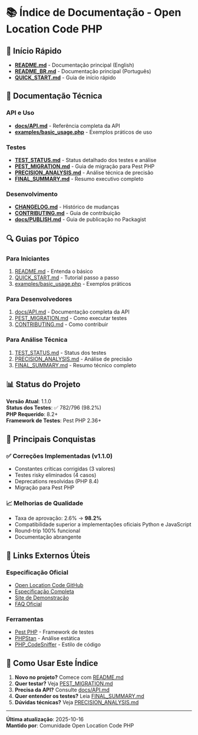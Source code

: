 # 📚 Índice de Documentação - Open Location Code PHP

## 🚀 Início Rápido

- **[README.md](README.md)** - Documentação principal (English)
- **[README_BR.md](README_BR.md)** - Documentação principal (Português)
- **[QUICK_START.md](QUICK_START.md)** - Guia de início rápido

## 📖 Documentação Técnica

### API e Uso
- **[docs/API.md](docs/API.md)** - Referência completa da API
- **[examples/basic_usage.php](examples/basic_usage.php)** - Exemplos práticos de uso

### Testes
- **[TEST_STATUS.md](TEST_STATUS.md)** - Status detalhado dos testes e análise
- **[PEST_MIGRATION.md](PEST_MIGRATION.md)** - Guia de migração para Pest PHP
- **[PRECISION_ANALYSIS.md](PRECISION_ANALYSIS.md)** - Análise técnica de precisão
- **[FINAL_SUMMARY.md](FINAL_SUMMARY.md)** - Resumo executivo completo

### Desenvolvimento
- **[CHANGELOG.md](CHANGELOG.md)** - Histórico de mudanças
- **[CONTRIBUTING.md](CONTRIBUTING.md)** - Guia de contribuição
- **[docs/PUBLISH.md](docs/PUBLISH.md)** - Guia de publicação no Packagist

## 🔍 Guias por Tópico

### Para Iniciantes
1. [README.md](README.md) - Entenda o básico
2. [QUICK_START.md](QUICK_START.md) - Tutorial passo a passo
3. [examples/basic_usage.php](examples/basic_usage.php) - Exemplos práticos

### Para Desenvolvedores
1. [docs/API.md](docs/API.md) - Documentação completa da API
2. [PEST_MIGRATION.md](PEST_MIGRATION.md) - Como executar testes
3. [CONTRIBUTING.md](CONTRIBUTING.md) - Como contribuir

### Para Análise Técnica
1. [TEST_STATUS.md](TEST_STATUS.md) - Status dos testes
2. [PRECISION_ANALYSIS.md](PRECISION_ANALYSIS.md) - Análise de precisão
3. [FINAL_SUMMARY.md](FINAL_SUMMARY.md) - Resumo técnico completo

## 📊 Status do Projeto

**Versão Atual**: 1.1.0  
**Status dos Testes**: ✅ 782/796 (98.2%)  
**PHP Requerido**: 8.2+  
**Framework de Testes**: Pest PHP 2.36+

## 🎯 Principais Conquistas

### ✅ Correções Implementadas (v1.1.0)
- Constantes críticas corrigidas (3 valores)
- Testes risky eliminados (4 casos)
- Deprecations resolvidas (PHP 8.4)
- Migração para Pest PHP

### 📈 Melhorias de Qualidade
- Taxa de aprovação: 2.6% → **98.2%**
- Compatibilidade superior a implementações oficiais Python e JavaScript
- Round-trip 100% funcional
- Documentação abrangente

## 🔗 Links Externos Úteis

### Especificação Oficial
- [Open Location Code GitHub](https://github.com/google/open-location-code)
- [Especificação Completa](https://github.com/google/open-location-code/blob/main/docs/olc_definition.adoc)
- [Site de Demonstração](https://plus.codes/)
- [FAQ Oficial](https://github.com/google/open-location-code/blob/main/docs/faq.adoc)

### Ferramentas
- [Pest PHP](https://pestphp.com) - Framework de testes
- [PHPStan](https://phpstan.org) - Análise estática
- [PHP_CodeSniffer](https://github.com/squizlabs/PHP_CodeSniffer) - Estilo de código

## 📝 Como Usar Este Índice

1. **Novo no projeto?** Comece com [README.md](README.md)
2. **Quer testar?** Veja [PEST_MIGRATION.md](PEST_MIGRATION.md)
3. **Precisa da API?** Consulte [docs/API.md](docs/API.md)
4. **Quer entender os testes?** Leia [FINAL_SUMMARY.md](FINAL_SUMMARY.md)
5. **Dúvidas técnicas?** Veja [PRECISION_ANALYSIS.md](PRECISION_ANALYSIS.md)

---

**Última atualização**: 2025-10-16  
**Mantido por**: Comunidade Open Location Code PHP


